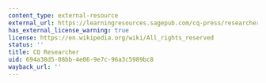 ```yaml
---
content_type: external-resource
external_url: https://learningresources.sagepub.com/cq-press/researcher
has_external_license_warning: true
license: https://en.wikipedia.org/wiki/All_rights_reserved
status: ''
title: CQ Researcher
uid: 694a38d5-08bb-4e06-9e7c-96a3c5989bc8
wayback_url: ''
---
```

